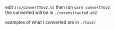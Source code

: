 edit `src/convertTov2.ts` then run `yarn convertTov2`<br>
the converted will be in `./reconstructed.ah2`

examples of what I converted are in `./tov2/`